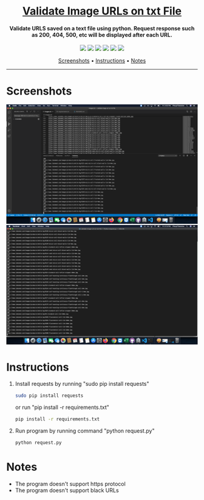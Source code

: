 <h1 align="center"><a href="https://github.com/ronknight/validate-image-url-on-txt-file">Validate Image URLs on txt File</a></h1>
<h4 align="center">Validate URLS saved on a text file using python. Request response such as 200, 404, 500, etc will be displayed after each URL.</h4>

<p align="center">
<a href="https://twitter.com/PinoyITSolution"><img src="https://img.shields.io/twitter/follow/PinoyITSolution?style=social"></a>
<a href="https://github.com/ronknight?tab=followers"><img src="https://img.shields.io/github/followers/ronknight?style=social"></a>
<a href="https://github.com/ronknight/validate-image-url-on-txt-file/issues"><img src="https://img.shields.io/badge/contributions-welcome-brightgreen.svg?style=flat"></a>
<a href="https://github.com/ronknight/validate-image-url-on-txt-file/blob/master/LICENSE"><img src="https://img.shields.io/badge/License-MIT-yellow.svg"></a>
<a href="#"><img src="https://img.shields.io/badge/Made%20with-Python-1f425f.svg"></a>
<a href="#"><img src="https://img.shields.io/badge/Made%20with%20%F0%9F%A4%8D%20by%20-%20Ronknight%20-%20red"></a>
</p>

<p align="center">
  <a href="#screenshots">Screenshots</a> •
  <a href="#instructions">Instructions</a> •
  <a href="#notes">Notes</a>
</p>

---
# Screenshots

![Run program using VS Code](https://github.com/ronknight/validate-image-url-on-txt-file/blob/master/assets/images/request.png)
![Run program using terminal](https://github.com/ronknight/validate-image-url-on-txt-file/blob/master/assets/images/request-terminal.png)

# Instructions
1. Install requests by running "sudo pip install requests"
   ```bash
   sudo pip install requests
   ```
   or run "pip install -r requirements.txt"
   
   ```bash
   pip install -r requirements.txt
   ```
3. Run program by running command "python request.py"
   ```bash
   python request.py
   ```
# Notes
- The program doesn't support https protocol
- The program doesn't support black URLs
